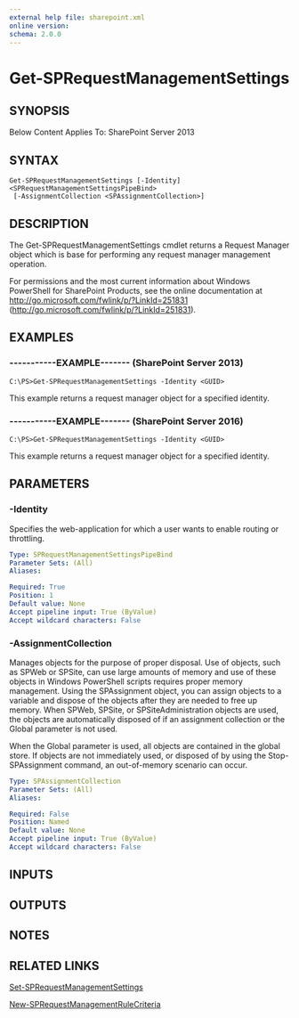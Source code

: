 ```yaml
---
external help file: sharepoint.xml
online version: 
schema: 2.0.0
---
```


# Get-SPRequestManagementSettings

## SYNOPSIS
Below Content Applies To: SharePoint Server 2013

## SYNTAX

```
Get-SPRequestManagementSettings [-Identity] <SPRequestManagementSettingsPipeBind>
 [-AssignmentCollection <SPAssignmentCollection>]
```

## DESCRIPTION
The Get-SPRequestManagementSettings cmdlet returns a Request Manager object which is base for performing any request manager management operation.

For permissions and the most current information about Windows PowerShell for SharePoint Products, see the online documentation at http://go.microsoft.com/fwlink/p/?LinkId=251831 (http://go.microsoft.com/fwlink/p/?LinkId=251831).

## EXAMPLES

### -----------EXAMPLE------- (SharePoint Server 2013)
```
C:\PS>Get-SPRequestManagementSettings -Identity <GUID>
```

This example returns a request manager object for a specified identity.

### -----------EXAMPLE------- (SharePoint Server 2016)
```
C:\PS>Get-SPRequestManagementSettings -Identity <GUID>
```

This example returns a request manager object for a specified identity.

## PARAMETERS

### -Identity
Specifies the web-application for which a user wants to enable routing or throttling.

```yaml
Type: SPRequestManagementSettingsPipeBind
Parameter Sets: (All)
Aliases: 

Required: True
Position: 1
Default value: None
Accept pipeline input: True (ByValue)
Accept wildcard characters: False
```

### -AssignmentCollection
Manages objects for the purpose of proper disposal.
Use of objects, such as SPWeb or SPSite, can use large amounts of memory and use of these objects in Windows PowerShell scripts requires proper memory management.
Using the SPAssignment object, you can assign objects to a variable and dispose of the objects after they are needed to free up memory.
When SPWeb, SPSite, or SPSiteAdministration objects are used, the objects are automatically disposed of if an assignment collection or the Global parameter is not used.

When the Global parameter is used, all objects are contained in the global store.
If objects are not immediately used, or disposed of by using the Stop-SPAssignment command, an out-of-memory scenario can occur.

```yaml
Type: SPAssignmentCollection
Parameter Sets: (All)
Aliases: 

Required: False
Position: Named
Default value: None
Accept pipeline input: True (ByValue)
Accept wildcard characters: False
```

## INPUTS

## OUTPUTS

## NOTES

## RELATED LINKS

[Set-SPRequestManagementSettings]()

[New-SPRequestManagementRuleCriteria]()

